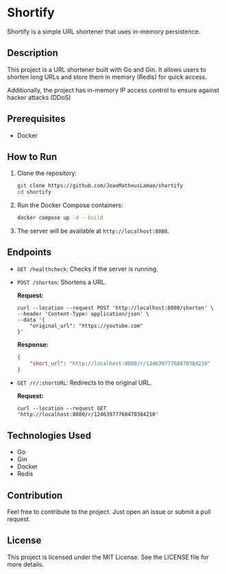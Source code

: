 # Shortify

Shortify is a simple URL shortener that uses in-memory persistence.

## Description

This project is a URL shortener built with Go and Gin. It allows users to shorten long URLs and store them in memory (Redis) for quick access.

Additionally, the project has in-memory IP access control to ensure against hacker attacks (DDoS)

## Prerequisites

- Docker

## How to Run

1. Clone the repository:

    ```sh
    git clone https://github.com/JoaoMatheusLamao/shortify
    cd shortify
    ```

2. Run the Docker Compose containers:

    ```sh
    docker compose up -d --build
    ```

3. The server will be available at `http://localhost:8080`.

## Endpoints

- `GET /healthcheck`: Checks if the server is running.
- `POST /shorten`: Shortens a URL.

    **Request:**

    ```curl
    curl --location --request POST 'http://localhost:8080/shorten' \
    --header 'Content-Type: application/json' \
    --data '{
        "original_url": "https://youtube.com"
    }'
    ```

    **Response:**

    ```json
    {
        "short_url": "http://localhost:8080/r/12463977768470384210"
    }
    ```

- `GET /r/:shortURL`: Redirects to the original URL.

    **Request:**

    ```curl
    curl --location --request GET 'http://localhost:8080/r/12463977768470384210'
    ```

## Technologies Used

- Go
- Gin
- Docker
- Redis

## Contribution

Feel free to contribute to the project. Just open an issue or submit a pull request.

## License

This project is licensed under the MIT License. See the LICENSE file for more details.

